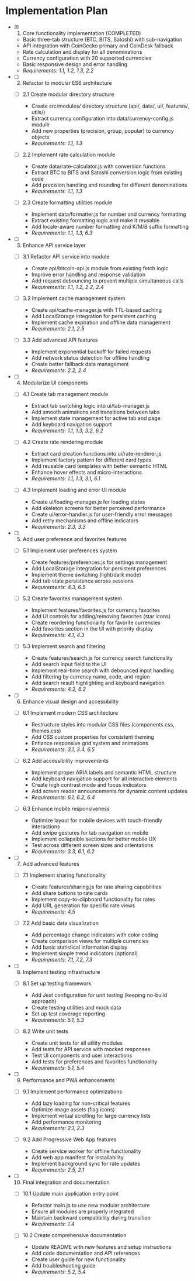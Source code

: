 # Implementation Plan

- [x] 1. Core functionality implementation (COMPLETED)
  - Basic three-tab structure (BTC, BITS, Satoshi) with sub-navigation
  - API integration with CoinGecko primary and CoinDesk fallback
  - Rate calculation and display for all denominations
  - Currency configuration with 20 supported currencies
  - Basic responsive design and error handling
  - _Requirements: 1.1, 1.2, 1.3, 2.2_

- [ ] 2. Refactor to modular ES6 architecture
  - [ ] 2.1 Create modular directory structure
    - Create src/modules/ directory structure (api/, data/, ui/, features/, utils/)
    - Extract currency configuration into data/currency-config.js module
    - Add new properties (precision, group, popular) to currency objects
    - _Requirements: 1.1, 1.3_

  - [ ] 2.2 Implement rate calculation module
    - Create data/rate-calculator.js with conversion functions
    - Extract BTC to BITS and Satoshi conversion logic from existing code
    - Add precision handling and rounding for different denominations
    - _Requirements: 1.1, 1.3_

  - [ ] 2.3 Create formatting utilities module
    - Implement data/formatter.js for number and currency formatting
    - Extract existing formatting logic and make it reusable
    - Add locale-aware number formatting and K/M/B suffix formatting
    - _Requirements: 1.1, 1.3, 6.3_

- [ ] 3. Enhance API service layer
  - [ ] 3.1 Refactor API service into module
    - Create api/bitcoin-api.js module from existing fetch logic
    - Improve error handling and response validation
    - Add request debouncing to prevent multiple simultaneous calls
    - _Requirements: 1.1, 1.2, 2.2, 2.4_

  - [ ] 3.2 Implement cache management system
    - Create api/cache-manager.js with TTL-based caching
    - Add LocalStorage integration for persistent caching
    - Implement cache expiration and offline data management
    - _Requirements: 2.1, 2.5_

  - [ ] 3.3 Add advanced API features
    - Implement exponential backoff for failed requests
    - Add network status detection for offline handling
    - Create better fallback data management
    - _Requirements: 2.2, 2.4_

- [ ] 4. Modularize UI components
  - [ ] 4.1 Create tab management module
    - Extract tab switching logic into ui/tab-manager.js
    - Add smooth animations and transitions between tabs
    - Implement state management for active tab and page
    - Add keyboard navigation support
    - _Requirements: 1.1, 1.3, 3.2, 6.2_

  - [ ] 4.2 Create rate rendering module
    - Extract card creation functions into ui/rate-renderer.js
    - Implement factory pattern for different card types
    - Add reusable card templates with better semantic HTML
    - Enhance hover effects and micro-interactions
    - _Requirements: 1.1, 1.3, 3.1, 6.1_

  - [ ] 4.3 Implement loading and error UI module
    - Create ui/loading-manager.js for loading states
    - Add skeleton screens for better perceived performance
    - Create ui/error-handler.js for user-friendly error messages
    - Add retry mechanisms and offline indicators
    - _Requirements: 2.3, 3.3_

- [ ] 5. Add user preference and favorites features
  - [ ] 5.1 Implement user preferences system
    - Create features/preferences.js for settings management
    - Add LocalStorage integration for persistent preferences
    - Implement theme switching (light/dark mode)
    - Add tab state persistence across sessions
    - _Requirements: 4.3, 6.5_

  - [ ] 5.2 Create favorites management system
    - Implement features/favorites.js for currency favorites
    - Add UI controls for adding/removing favorites (star icons)
    - Create reordering functionality for favorite currencies
    - Add favorites section in the UI with priority display
    - _Requirements: 4.1, 4.3_

  - [ ] 5.3 Implement search and filtering
    - Create features/search.js for currency search functionality
    - Add search input field to the UI
    - Implement real-time search with debounced input handling
    - Add filtering by currency name, code, and region
    - Add search result highlighting and keyboard navigation
    - _Requirements: 4.2, 6.2_

- [ ] 6. Enhance visual design and accessibility
  - [ ] 6.1 Implement modern CSS architecture
    - Restructure styles into modular CSS files (components.css, themes.css)
    - Add CSS custom properties for consistent theming
    - Enhance responsive grid system and animations
    - _Requirements: 3.1, 3.4, 6.5_

  - [ ] 6.2 Add accessibility improvements
    - Implement proper ARIA labels and semantic HTML structure
    - Add keyboard navigation support for all interactive elements
    - Create high contrast mode and focus indicators
    - Add screen reader announcements for dynamic content updates
    - _Requirements: 6.1, 6.2, 6.4_

  - [ ] 6.3 Enhance mobile responsiveness
    - Optimize layout for mobile devices with touch-friendly interactions
    - Add swipe gestures for tab navigation on mobile
    - Implement collapsible sections for better mobile UX
    - Test across different screen sizes and orientations
    - _Requirements: 3.3, 6.1, 6.2_

- [ ] 7. Add advanced features
  - [ ] 7.1 Implement sharing functionality
    - Create features/sharing.js for rate sharing capabilities
    - Add share buttons to rate cards
    - Implement copy-to-clipboard functionality for rates
    - Add URL generation for specific rate views
    - _Requirements: 4.5_

  - [ ] 7.2 Add basic data visualization
    - Add percentage change indicators with color coding
    - Create comparison views for multiple currencies
    - Add basic statistical information display
    - Implement simple trend indicators (optional)
    - _Requirements: 7.1, 7.2, 7.3_

- [ ] 8. Implement testing infrastructure
  - [ ] 8.1 Set up testing framework
    - Add Jest configuration for unit testing (keeping no-build approach)
    - Create testing utilities and mock data
    - Set up test coverage reporting
    - _Requirements: 5.1, 5.3_

  - [ ] 8.2 Write unit tests
    - Create unit tests for all utility modules
    - Add tests for API service with mocked responses
    - Test UI components and user interactions
    - Add tests for preferences and favorites functionality
    - _Requirements: 5.1, 5.4_

- [ ] 9. Performance and PWA enhancements
  - [ ] 9.1 Implement performance optimizations
    - Add lazy loading for non-critical features
    - Optimize image assets (flag icons)
    - Implement virtual scrolling for large currency lists
    - Add performance monitoring
    - _Requirements: 2.1, 2.3_

  - [ ] 9.2 Add Progressive Web App features
    - Create service worker for offline functionality
    - Add web app manifest for installability
    - Implement background sync for rate updates
    - _Requirements: 2.5, 2.1_

- [ ] 10. Final integration and documentation
  - [ ] 10.1 Update main application entry point
    - Refactor main.js to use new modular architecture
    - Ensure all modules are properly integrated
    - Maintain backward compatibility during transition
    - _Requirements: 1.4_

  - [ ] 10.2 Create comprehensive documentation
    - Update README with new features and setup instructions
    - Add code documentation and API references
    - Create user guide for new functionality
    - Add troubleshooting guide
    - _Requirements: 5.2, 5.4_